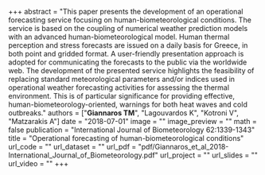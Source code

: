 +++
abstract = "This paper presents the development of an operational forecasting service focusing on human-biometeorological conditions. The service is based on the coupling of numerical weather prediction models with an advanced human-biometeorological model. Human thermal perception and stress forecasts are issued on a daily basis for Greece, in both point and gridded format. A user-friendly presentation approach is adopted for communicating the forecasts to the public via the worldwide web. The development of the presented service highlights the feasibility of replacing standard meteorological parameters and/or indices used in operational weather forecasting activities for assessing the thermal environment. This is of particular significance for providing effective, human-biometeorology-oriented, warnings for both heat waves and cold outbreaks."
authors = ["**Giannaros TM**", "Lagouvardos K", "Kotroni V", "Matzarakis A"]
date = "2018-07-01"
image = ""
image_preview = ""
math = false
publication = "International Journal of Biometeorology 62:1339-1343"
title = "Operational forecasting of human-biometeorological conditions"
url_code = ""
url_dataset = ""
url_pdf = "pdf/Giannaros_et_al_2018-International_Journal_of_Biometeorology.pdf"
url_project = ""
url_slides = ""
url_video = ""
+++
